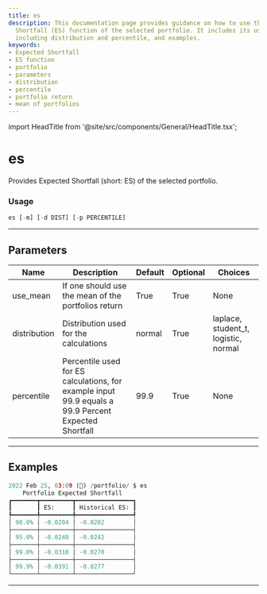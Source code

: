 ```yaml
---
title: es
description: This documentation page provides guidance on how to use the Expected
  Shortfall (ES) function of the selected portfolio. It includes its usage, parameters
  including distribution and percentile, and examples.
keywords:
- Expected Shortfall
- ES function
- portfolio
- parameters
- distribution
- percentile
- portfolio return
- mean of portfolios
---
```


import HeadTitle from '@site/src/components/General/HeadTitle.tsx';

<HeadTitle title="es - Portfolio - Reference | OpenBB Terminal Docs" />

# es

Provides Expected Shortfall (short: ES) of the selected portfolio.

### Usage

```python
es [-m] [-d DIST] [-p PERCENTILE]
```

---

## Parameters

| Name | Description | Default | Optional | Choices |
| ---- | ----------- | ------- | -------- | ------- |
| use_mean | If one should use the mean of the portfolios return | True | True | None |
| distribution | Distribution used for the calculations | normal | True | laplace, student_t, logistic, normal |
| percentile | Percentile used for ES calculations, for example input 99.9 equals a 99.9 Percent Expected Shortfall | 99.9 | True | None |


---

## Examples

```python
2022 Feb 25, 03:09 (🦋) /portfolio/ $ es
    Portfolio Expected Shortfall
┏━━━━━━━┳━━━━━━━━━┳━━━━━━━━━━━━━━━━┓
┃       ┃ ES:     ┃ Historical ES: ┃
┡━━━━━━━╇━━━━━━━━━╇━━━━━━━━━━━━━━━━┩
│ 90.0% │ -0.0204 │ -0.0202        │
├───────┼─────────┼────────────────┤
│ 95.0% │ -0.0240 │ -0.0242        │
├───────┼─────────┼────────────────┤
│ 99.0% │ -0.0310 │ -0.0270        │
├───────┼─────────┼────────────────┤
│ 99.9% │ -0.0391 │ -0.0277        │
└───────┴─────────┴────────────────┘
```
---
